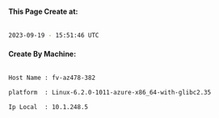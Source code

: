 
   
#### This Page Create at:

```bash

2023-09-19 - 15:51:46 UTC

```

#### Create By Machine:

```bash

Host Name : fv-az478-382

platform  : Linux-6.2.0-1011-azure-x86_64-with-glibc2.35

Ip Local  : 10.1.248.5

```

